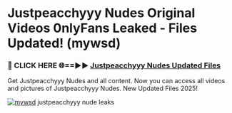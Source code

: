 # Justpeacchyyy Nudes Original Videos 0nlyFans Leaked - Files Updated! (mywsd)

<h3>🔴 CLICK HERE 🌐==►► <a href="https://tinyurl.com/5h6xmrr3" rel="nofollow">Justpeacchyyy Nudes Updated Files</a></h3>

Get Justpeacchyyy Nudes and all content. Now you can access all videos and pictures of Justpeacchyyy Nudes. New Updated Files 2025!

[![mywsd](https://i.imgur.com/KVD873Z.gif)](https://tinyurl.com/5h6xmrr3)
justpeacchyyy nude leaks